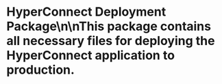# HyperConnect Deployment Package\n\nThis package contains all necessary files for deploying the HyperConnect application to production.
